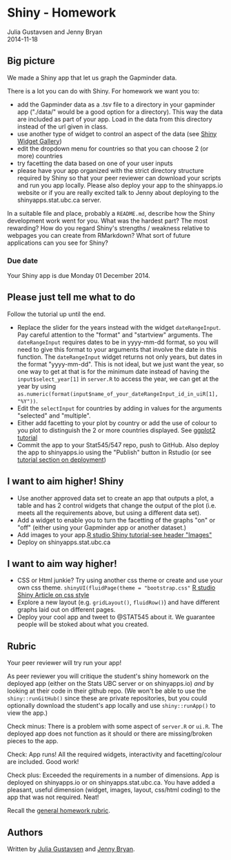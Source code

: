 # Shiny - Homework
Julia Gustavsen and Jenny Bryan  
2014-11-18  

## Big picture

We made a Shiny app that let us graph the Gapminder data. 

There is a lot you can do with Shiny. For homework we want you to:

* add the Gapminder data as a .tsv file to a directory in your gapminder app ("./data/" would be a good option for a directory). This way the data are included as part of your app. Load in the data from this directory instead of the url given in class. 
* use another type of widget to control an aspect of the data (see [Shiny Widget Gallery](http://shiny.rstudio.com/gallery/widget-gallery.html))
* edit the dropdown menu for countries so that you can choose 2 (or more) countries
* try facetting the data based on one of your user inputs
* please have your app organized with the strict directory structure required by Shiny so that your peer reviewer can download your scripts and run you app locally. Please also deploy your app to the shinyapps.io website or if you are really excited talk to Jenny about deploying to the shinyapps.stat.ubc.ca server.  

In a suitable file and place, probably a `README.md`, describe how the Shiny development work went for you. What was the hardest part? The most rewarding? How do you regard Shiny's strengths / weakness relative to webpages you can create from RMarkdown? What sort of future applications can you see for Shiny? 

### Due date

Your Shiny app is due Monday 01 December 2014.

## Please just tell me what to do

Follow the tutorial up until the end. 

* Replace the slider for the years instead with the widget `dateRangeInput`. Pay careful attention to the "format" and "startview" arguments. The `dateRangeInput` requires dates to be in yyyy-mm-dd format, so you will need to give this format to your arguments that involve the date in this function.  The `dateRangeInput` widget returns not only years, but dates in the format "yyyy-mm-dd". This is not ideal, but we just want the year, so one way to get at that is for the minimum date instead of having the `input$select_year[1]` in `server.R` to access the year, we can get at the year by using `as.numeric(format(input$name_of_your_dateRangeInput_id_in_uiR[1], "%Y"))`. 
* Edit the `selectInput` for countries by adding in values for the arguments "selected" and "multiple".  
* Either add facetting to your plot by country or add the use of colour to you plot to distinguish the 2 or more countries displayed. See [ggplot2 tutorial](cm005_still-data-ggplot2-rmarkdown.html)
* Commit the app to your Stat545/547 repo, push to GitHub.  Also deploy the app to shinyapps.io using the "Publish" button in Rstudio (or see [tutorial section on deployment](shiny02_activity.html#deployment))

## I want to aim higher! Shiny

* Use another approved data set to create an app that outputs a plot, a table and has 2 control widgets that change the output of the plot (i.e. meets all the requirements above, but using a different data set). 
* Add a widget to enable you to turn the facetting of the graphs "on" or "off" (either using your Gapminder app or another dataset.)
* Add images to your app.[R studio Shiny tutorial-see header "Images"](http://shiny.rstudio.com/tutorial/lesson2/)
* Deploy on shinyapps.stat.ubc.ca

## I want to aim way higher!  

* CSS or Html junkie? Try using another css theme or create and use your own css theme. `shinyUI(fluidPage(theme = "bootstrap.css"` [R studio Shiny Article on css style](http://shiny.rstudio.com/articles/css.html)
* Explore a new layout (e.g. `gridLayout()`, `fluidRow()`) and have different graphs laid out on different pages.
* Deploy your cool app and tweet to @STAT545 about it. We guarantee people will be stoked about what you created. 


## Rubric

Your peer reviewer will try run your app! 

As peer reviewer you will critique the student's shiny homework on the deployed app (either on the Stats UBC server or on shinyapps.io) *and* by looking at their code in their github repo. (We won't be able to use the `shiny::runGitHub()` since these are private repositories, but you could optionally download the student's app locally and use `shiny::runApp()` to view the app.) 

Check minus: There is a problem with some aspect of `server.R` or `ui.R`. The deployed app does not function as it should or there are missing/broken pieces to the app.  

Check: App runs! All the required widgets, interactivity and facetting/colour are included. Good work!

Check plus: Exceeded the requirements in a number of dimensions. App is deployed on shinyapps.io or on shinyapps.stat.ubc.ca. You have added a pleasant, useful dimension (widget, images, layout, css/html coding) to the app that was not required. Neat! 

Recall the [general homework rubric](http://stat545-ubc.github.io/peer-review01_marking-rubric.html).

## Authors

Written by [Julia Gustavsen][] and [Jenny Bryan][].

[Julia Gustavsen]: http://twitter.com/JuliaGustavsen
[Jenny Bryan]: http://www.stat.ubc.ca/~jenny/
